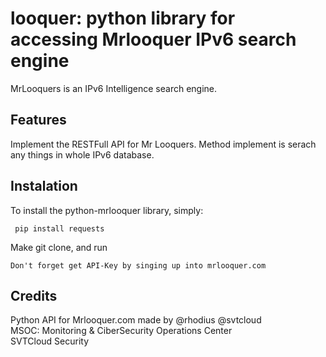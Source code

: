 # looquer: python library for accessing Mrlooquer IPv6 search engine
MrLooquers is an IPv6 Intelligence search engine.

## 


## Features

Implement the RESTFull API for Mr Looquers. Method implement is serach any things in whole IPv6 database.

## Instalation

To install the python-mrlooquer library, simply:

     pip install requests

Make git clone, and run

    Don't forget get API-Key by singing up into mrlooquer.com

## Credits

Python API for Mrlooquer.com made by @rhodius @svtcloud<br>
MSOC: Monitoring & CiberSecurity Operations Center<br>
SVTCloud Security <br>

## 
